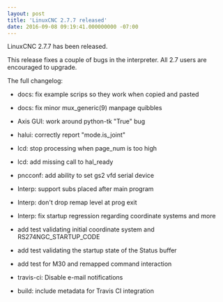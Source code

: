 ```yaml
---
layout: post
title: 'LinuxCNC 2.7.7 released'
date: 2016-09-08 09:19:41.000000000 -07:00
---
```

LinuxCNC 2.7.7 has been released.

This release fixes a couple of bugs in the interpreter.  All 2.7 users
are encouraged to upgrade.

The full changelog:

  * docs: fix example scrips so they work when copied and pasted
  * docs: fix minor mux_generic(9) manpage quibbles

  * Axis GUI: work around python-tk "True" bug
  * halui: correctly report "mode.is_joint"

  * lcd: stop processing when page_num is too high
  * lcd: add missing call to hal_ready

  * pncconf: add ability to set gs2 vfd serial device

  * Interp: support subs placed after main program
  * Interp: don't drop remap level at prog exit
  * Interp: fix startup regression regarding coordinate systems and more

  * add test validating initial coordinate system and RS274NGC_STARTUP_CODE
  * add test validating the startup state of the Status buffer
  * add test for M30 and remapped command interaction

  * travis-ci: Disable e-mail notifications
  * build: include metadata for Travis CI integration
